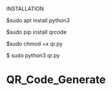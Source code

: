 INSTALLATION

$sudo apt install python3 

$sudo pip install qrcode

$sudo chmod +x qr.py

$ sudo python3 qr.py

# QR_Code_Generate

